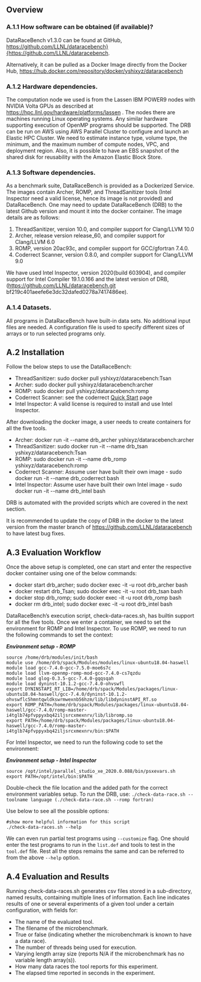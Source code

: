 ## Overview

### A.1.1  How software can be obtained (if available)?
DataRaceBench v1.3.0 can be found at GitHub, 
https://github.com/LLNL/dataracebench}{https://github.com/LLNL/dataracebench.

Alternatively, it can be pulled as a Docker Image directly from the Docker Hub, https://hub.docker.com/repository/docker/yshixyz/dataracebench 

### A.1.2  Hardware dependencies.
The computation node we used is from the Lassen IBM POWER9 nodes with NVIDIA Volta GPUs as described at https://hpc.llnl.gov/hardware/platforms/lassen . The nodes there are machines running Linux operating systems. 
Any similar hardware supporting execution of OpenMP programs should be supported. The DRB can be run on AWS using AWS Parallel Cluster to configure and launch an Elastic HPC Cluster. We need to estimate instance type, volume type, the minimum, and the maximum number of compute nodes, VPC, and deployment region. Also, it is possible to have an EBS snapshot of the shared disk for reusability with the Amazon Elastic Block Store. 

### A.1.3  Software dependencies.
As a benchmark suite, DataRaceBench is provided as a Dockerized Service. The images contain Archer, ROMP, and ThreadSanitizer tools (Intel Inspector need a valid license, hence its image is not provided) and DataRaceBench. One may need to update DataRaceBench (DRB) to the latest Github version and mount it into the docker container. The image details are as follows:

1. ThreadSanitizer, version 10.0, and compiler support for Clang/LLVM 10.0
2. Archer, release version release_60, and compiler support for Clang/LLVM 6.0
3. ROMP, version 20ac93c, and compiler support for GCC/gfortran 7.4.0.
4. Coderrect Scanner, version 0.8.0, and compiler support for Clang/LLVM 9.0

We have used Intel Inspector, version 2020(build 603904), and compiler support for Intel Compiler 19.1.0.166 and the latest version of DRB, (https://github.com/LLNL/dataracebench.git bf219c401aeefe6e3dc32dafed0278a7417486ee).

### A.1.4  Datasets.
All programs in DataRaceBench have built-in data sets. No additional input files are needed. A configuration file is used to specify different sizes of arrays or to run selected programs only.


## A.2 Installation
Follow the below steps to use the DataRaceBench:
* ThreadSanitizer: sudo docker pull yshixyz/dataracebench:Tsan
* Archer: sudo docker pull yshixyz/dataracebench:archer
* ROMP: sudo docker pull yshixyz/dataracebench:romp
* Coderrect Scanner: see the coderrect [Quick Start](https://coderrect.com/documentation/quick-start/) page
* Intel Inspector: A valid license is required to install and use Intel Inspector.

After downloading the docker image, a user needs to create containers for all the five tools.
* Archer: docker run -it --name drb\_archer yshixyz/dataracebench:archer
* ThreadSanitizer: sudo docker run -it --name drb\_tsan yshixyz/dataracebench:Tsan
* ROMP: sudo docker run -it --name drb\_romp yshixyz/dataracebench:romp
* Coderrect Scanner: Assume user have built their own image - sudo docker run -it --name drb\_coderrect bash
* Intel Inspector: Assume user have built their own Intel image - sudo docker run -it --name drb\_intel bash

DRB is automated with the provided scripts which are covered in the next section.

It is recommended to update the copy of DRB in the docker to the latest version from the master branch of https://github.com/LLNL/dataracebench to have latest bug fixes. 

## A.3  Evaluation Workflow
Once the above setup is completed, one can start and enter the respective docker container using one of the below commands:
* docker start drb\_archer; sudo docker exec -it -u root drb\_archer bash
* docker restart drb\_Tsan; sudo docker exec -it -u root drb\_tsan bash
* docker stop drb\_romp; sudo docker exec -it -u root drb\_romp bash
* docker rm drb\_intel; sudo docker exec -it -u root drb\_intel bash

DataRaceBench’s execution script, check-data-races.sh, has builtin support for all the five tools. Once we enter a container, we need to set the environment for ROMP and Intel Inspector. To use ROMP, we need to run the following commands to set the context:

**_Environment setup - ROMP_**
```
source /home/drb/modules/init/bash
module use /home/drb/spack/Modules/modules/linux-ubuntu18.04-haswell
module load gcc-7.4.0-gcc-7.5.0-moe6s7c
module load llvm-openmp-romp-mod-gcc-7.4.0-cs7qzdu
module load glog-0.3.5-gcc-7.4.0-gqqsqah
module load dyninst-10.1.2-gcc-7.4.0-ohvswfl
export DYNINSTAPI_RT_LIB=/home/drb/spack/Modules/packages/linux-ubuntu18.04-haswell/gcc-7.4.0/dyninst-10.1.2-ohvswflc5hmntqwldkswrmwexnb56hzm/lib/libdyninstAPI_RT.so
export ROMP_PATH=/home/drb/spack/Modules/packages/linux-ubuntu18.04-haswell/gcc-7.4.0/romp-master-i4tglb74pfvppyxbq42iljsrcxmexnrv/lib/libromp.so
export PATH=/home/drb/spack/Modules/packages/linux-ubuntu18.04-haswell/gcc-7.4.0/romp-master-i4tglb74pfvppyxbq42iljsrcxmexnrv/bin:$PATH
```

For Intel Inspector, we need to run the following code to set the environment:

**_Environment setup - Intel Inspector_**
```
source /opt/intel/parallel_studio_xe_2020.0.088/bin/psxevars.sh
export PATH=/opt/intel/bin:$PATH
```

Double-check the file location and the added path for the correct environment variables setup.
To run the DRB, use:
`./check-data-race.sh --toolname language (./check-data-race.sh --romp fortran)`

Use below to see all the possible options:
```
#show more helpful information for this script
./check-data-races.sh --help
```

We can even run partial test programs using `--customize` flag. One should enter the test programs to run in the `list.def` and tools to test in the `tool.def` file. Rest all the steps remains the same and can be referred to from the above `--help` option.

## A.4  Evaluation and Results
Running check-data-races.sh generates csv files stored in a sub-directory, named results, containing multiple lines of information. Each line indicates results of one or several experiments of a given tool under a certain configuration, with fields for:
* The name of the evaluated tool.
* The filename of the microbenchmark.
* True or false (indicating whether the microbenchmark is known to have a data race).
* The number of threads being used for execution.
* Varying length array size (reports N/A if the microbenchmark has no variable length array(s)).
* How many data races the tool reports for this experiment.
* The elapsed time reported in seconds in the experiment.

